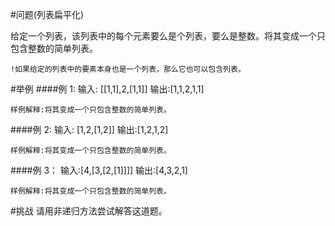#问题(列表扁平化)

给定一个列表，该列表中的每个元素要么是个列表，要么是整数。将其变成一个只包含整数的简单列表。

    !如果给定的列表中的要素本身也是一个列表，那么它也可以包含列表。


#举例
####例 1:
    输入: [[1,1],2,[1,1]]
	输出:[1,1,2,1,1] 
	
	样例解释:将其变成一个只包含整数的简单列表。
####例 2:
    输入: [1,2,[1,2]]
	输出:[1,2,1,2]
	
	样例解释:将其变成一个只包含整数的简单列表。
####例 3：
    输入:[4,[3,[2,[1]]]]
	输出:[4,3,2,1]
	
	样例解释:将其变成一个只包含整数的简单列表。


#挑战
请用非递归方法尝试解答这道题。




